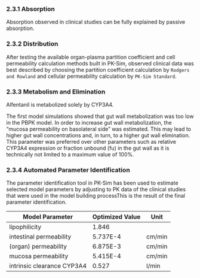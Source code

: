 ### 2.3.1	Absorption

Absorption observed in clinical studies can be fully explained by passive absorption.

### 2.3.2	Distribution

After testing the available organ-plasma partition coefficient and cell permeability calculation methods built in PK-Sim, observed clinical data was best described by choosing the partition coefficient calculation by `Rodgers and Rowland` and cellular permeability calculation by `PK-Sim Standard`. 

### 2.3.3	Metabolism and Elimination

Alfentanil is metabolized solely by CYP3A4. 

The first model simulations showed that gut wall metabolization was too low in the PBPK model. In order to increase gut wall metabolization, the “mucosa permeability on basolateral side” was estimated. This may lead to higher gut wall concentrations and, in turn, to a higher gut wall elimination. This parameter
was preferred over other parameters such as relative CYP3A4 expression or fraction unbound (fu) in the gut wall as it is technically not limited to a maximum value of 100%.



### 2.3.4	Automated Parameter Identification

The parameter identification tool in PK-Sim has been used to estimate selected model parameters by adjusting to PK data of the clinical studies that were used in the model building processThis is the result of the final parameter identification.

| Model Parameter            | Optimized Value | Unit |
| -------------------------- | --------------- | ---- |
| lipophilicity              | 1.846           |        |
| intestinal permeability    | 5.737E-4        | cm/min |
| (organ) permeability       | 6.875E-3        | cm/min |
| mucosa permeability        | 5.415E-4        | cm/min |
| intrinsic clearance CYP3A4 | 0.527           | l/min  |

